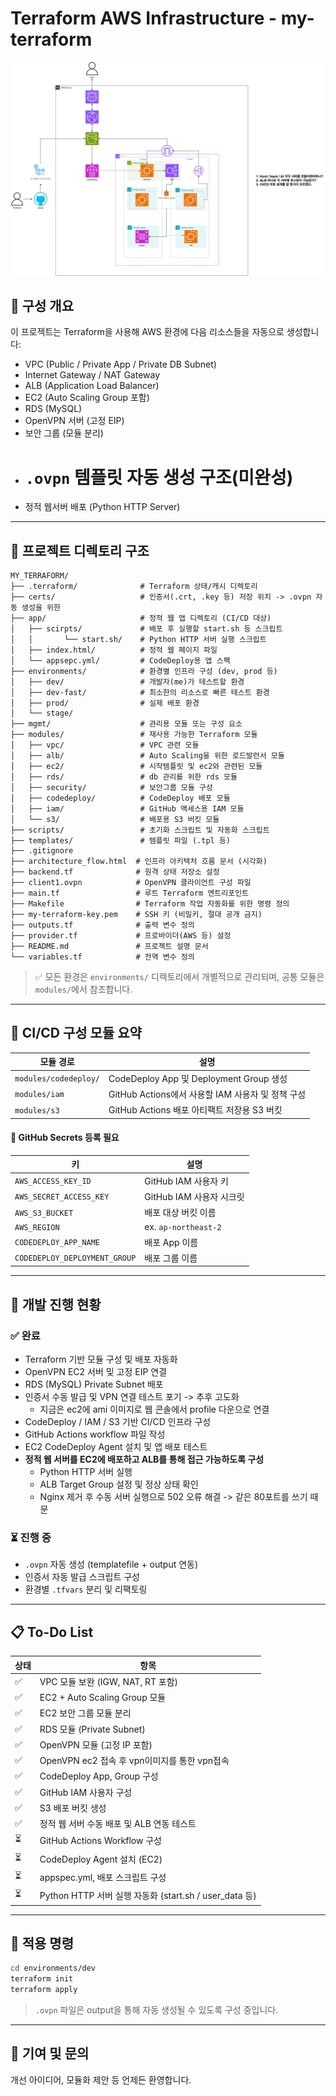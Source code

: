 # Terraform AWS Infrastructure - my-terraform

![프로젝트 아키텍쳐](https://github.com/Hyunje1128/KTB_Cloud/blob/main/my-terraform.png)

## 🔧 구성 개요
이 프로젝트는 Terraform을 사용해 AWS 환경에 다음 리소스들을 자동으로 생성합니다:

- VPC (Public / Private App / Private DB Subnet)
- Internet Gateway / NAT Gateway
- ALB (Application Load Balancer)
- EC2 (Auto Scaling Group 포함)
- RDS (MySQL)
- OpenVPN 서버 (고정 EIP)
- 보안 그룹 (모듈 분리)
- # `.ovpn` 템플릿 자동 생성 구조(미완성)
- 정적 웹서버 배포 (Python HTTP Server)

---

## 📁 프로젝트 디렉토리 구조

```
MY_TERRAFORM/
├── .terraform/              # Terraform 상태/캐시 디렉토리
├── certs/                   # 인증서(.crt, .key 등) 저장 위치 -> .ovpn 자동 생성을 위한
├── app/                     # 정적 웹 앱 디렉토리 (CI/CD 대상)
│   ├── scirpts/             # 배포 후 실행할 start.sh 등 스크립트
│   │       └── start.sh/    # Python HTTP 서버 실행 스크립트
│   ├── index.html/          # 정적 웹 페이지 파일
│   └── appsepc.yml/         # CodeDeploy용 앱 스펙
├── environments/            # 환경별 인프라 구성 (dev, prod 등)
│   ├── dev/                 # 개발자(me)가 테스트할 환경
│   ├── dev-fast/            # 최소한의 리소스로 빠른 테스트 환경
│   ├── prod/                # 실제 배포 환경
│   └── stage/
├── mgmt/                    # 관리용 모듈 또는 구성 요소
├── modules/                 # 재사용 가능한 Terraform 모듈
│   ├── vpc/                 # VPC 관련 모듈
│   ├── alb/                 # Auto Scaling을 위한 로드발런서 모듈
│   ├── ec2/                 # 시작템플릿 및 ec2와 관련된 모듈
│   ├── rds/                 # db 관리를 위한 rds 모듈
│   ├── security/            # 보안그룹 모듈 구성
│   ├── codedeploy/          # CodeDeploy 배포 모듈
│   ├── iam/                 # GitHub 액세스용 IAM 모듈
│   └── s3/                  # 배포용 S3 버킷 모듈
├── scripts/                 # 초기화 스크립트 및 자동화 스크립트
├── templates/               # 템플릿 파일 (.tpl 등)
├── .gitignore
├── architecture_flow.html  # 인프라 아키텍처 흐름 문서 (시각화)
├── backend.tf              # 원격 상태 저장소 설정
├── client1.ovpn            # OpenVPN 클라이언트 구성 파일
├── main.tf                 # 루트 Terraform 엔트리포인트
├── Makefile                # Terraform 작업 자동화를 위한 명령 정의
├── my-terraform-key.pem    # SSH 키 (비밀키, 절대 공개 금지)
├── outputs.tf              # 출력 변수 정의
├── provider.tf             # 프로바이더(AWS 등) 설정
├── README.md               # 프로젝트 설명 문서
└── variables.tf            # 전역 변수 정의
```

> ✅ 모든 환경은 `environments/` 디렉토리에서 개별적으로 관리되며, 공통 모듈은 `modules/`에서 참조합니다.

---

## 🚀 CI/CD 구성 모듈 요약

| 모듈 경로 | 설명 |
|-----------|------|
| `modules/codedeploy/` | CodeDeploy App 및 Deployment Group 생성 |
| `modules/iam` | GitHub Actions에서 사용할 IAM 사용자 및 정책 구성 |
| `modules/s3` | GitHub Actions 배포 아티팩트 저장용 S3 버킷 |

#### 🔐 GitHub Secrets 등록 필요

| 키 | 설명 |
|----|------|
| `AWS_ACCESS_KEY_ID` | GitHub IAM 사용자 키 |
| `AWS_SECRET_ACCESS_KEY` | GitHub IAM 사용자 시크릿 |
| `AWS_S3_BUCKET` | 배포 대상 버킷 이름 |
| `AWS_REGION` | ex. `ap-northeast-2` |
| `CODEDEPLOY_APP_NAME` | 배포 App 이름 |
| `CODEDEPLOY_DEPLOYMENT_GROUP` | 배포 그룹 이름 |

---

## 🧪 개발 진행 현황

### ✅ 완료

- Terraform 기반 모듈 구성 및 배포 자동화
- OpenVPN EC2 서버 및 고정 EIP 연결
- RDS (MySQL) Private Subnet 배포
- 인증서 수동 발급 및 VPN 연결 테스트 포기 -> 추후 고도화
  - 지금은 ec2에 ami 이미지로 웹 콘솔에서 profile 다운으로 연결 
- CodeDeploy / IAM / S3 기반 CI/CD 인프라 구성
- GitHub Actions workflow 파일 작성
- EC2 CodeDeploy Agent 설치 및 앱 배포 테스트
- **정적 웹 서버를 EC2에 배포하고 ALB를 통해 접근 가능하도록 구성**
  - Python HTTP 서버 실행
  - ALB Target Group 설정 및 정상 상태 확인
  - Nginx 제거 후 수동 서버 실행으로 502 오류 해결 -> 같은 80포트를 쓰기 때문

### ⏳ 진행 중

- `.ovpn` 자동 생성 (templatefile + output 연동)
- 인증서 자동 발급 스크립트 구성
- 환경별 `.tfvars` 분리 및 리팩토링

---

## 📋 To-Do List

| 상태 | 항목 |
|------|------|
| ✅ | VPC 모듈 보완 (IGW, NAT, RT 포함) |
| ✅ | EC2 + Auto Scaling Group 모듈 |
| ✅ | EC2 보안 그룹 모듈 분리 |
| ✅ | RDS 모듈 (Private Subnet) |
| ✅ | OpenVPN 모듈 (고정 IP 포함) |
| ✅ | OpenVPN ec2 접속 후 vpn이미지를 통한 vpn접속 |
| ✅ | CodeDeploy App, Group 구성 |
| ✅ | GitHub IAM 사용자 구성 |
| ✅ | S3 배포 버킷 생성 |
| ✅ | 정적 웹 서버 수동 배포 및 ALB 연동 테스트 |
| ⏳ | GitHub Actions Workflow 구성 |
| ⏳ | CodeDeploy Agent 설치 (EC2) |
| ⏳ | appspec.yml, 배포 스크립트 구성 |
| ⏳ | Python HTTP 서버 실행 자동화 (start.sh / user_data 등) |

---

## 🚀 적용 명령

```bash
cd environments/dev
terraform init
terraform apply
```

> `.ovpn` 파일은 output을 통해 자동 생성될 수 있도록 구성 중입니다.

---

## 🙌 기여 및 문의
개선 아이디어, 모듈화 제안 등 언제든 환영합니다.
